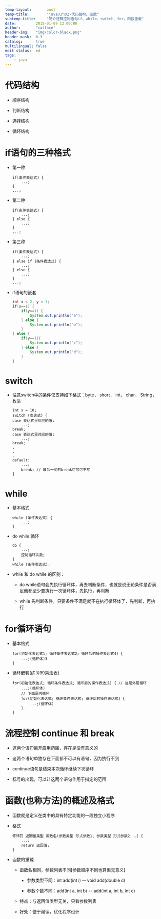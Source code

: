 ```yaml
---
temp-layout:       post
temp-title:        "java入门02-代码结构、函数"
subtemp-title:     "简介逻辑控制语句if、while、switch、for，函数重载"
date:         2015-01-09 12:00:00
author:       "catface"
header-img:   "img/color-black.png"
header-mask:  0.3
catalog:      true
multilingual: false
edit status:  ed
tags:
    - java
---
```


# 代码结构

- 顺序结构

- 判断结构

- 选择结构

- 循环结构

# if语句的三种格式

- 第一种

    ```
    if(条件表达式) {
        ...;
    }
    ...;
    ```

- 第二种

    ```
    if(条件表达式) {  
        ...;       
    } else {          
        ...;   
    }
    ...;
    ```

- 第三种

    ```
    if(条件表达式) {
        ...;
    } else if (条件表达式) {
        ...;
    } else {
        ...;
    }   
    ...;
    ```

- if语句的嵌套

    ``` java
    int x = 2, y = 1;
    if(x==1) {
        if(y==1) {
            System.out.println("a");
        } else {
            System.out.println("b");
        }
    } else {
        if(y==1){
            System.out.println("c");
        } else {
            System.out.println("d");
        }
    } 
    ```

# switch

- 注意switch中的条件仅支持如下格式：byte， short， int， char， String， 枚举

    ```
    int x = 10;
    switch (表达式) {
    case 表达式里对应的值:
        ...;
    break;
    case 表达式里对应的值:
        ...;
    break;
    .
    .
    .
    default:
        ...;
        break; // 最后一句的break可写可不写
    }
    ```

# while

- 基本格式

    ```
    while (条件表达式) {
        ...;
    }
    ```

- do while 循环

    ```
    do {
        ...;
        控制循环次数;
    }
    while (条件表达式);
    ```

- while 和 do while 的区别：
	
	- do while语句会先执行循环体，再去判断条件，也就是说无论条件是否满足他都至少要执行一次循环体，先执行，再判断
	
	- while 先判断条件，只要条件不满足就不在执行循环体了，先判断，再执行

# for循环语句

- 基本格式
		
    ```
    for(初始化表达式1; 循环条件表达式2; 循环后的操作表达式4) {
        ...;(循环体)3
    }
    ```

- 循环嵌套(练习99乘法表)

    ```
    for(初始化表达式; 循环条件表达式; 循环后的操作表达式) { // 这是外层循环
        ...;(循环体)
        // 下面是内循环
        for(初始化表达式; 循环条件表达式; 循环后的操作表达式) {
            ...;(循环体)
        }
    }
    ```

# 流程控制 continue 和 break

- 这两个语句离开应用范围，存在是没有意义的

- 这两个语句单独存在下面都不可以有语句，因为执行不到

- continue语句是结束本次循环继续下次循环

- 标号的出现，可以让这两个语句作用于指定的范围

# 函数(也称方法)的概述及格式

- 函数就是定义在类中的具有特定功能的一段独立小程序

- 格式

    ```
    修饰符 返回值类型 函数名(参数类型 形式参数1, 参数类型 形式参数2, …) {
        ...;
        return 返回值;
    }
    ```

- 函数的重载

	- 函数名相同，参数列表不同[参数顺序不同也算但无意义]
	
		- 参数类型不同：int add(int i) -- void add(double d)
		
		- 参数个数不同：add(int a, int b) -- add(int a, int b, int c)
	
	- 特点：与返回值类型无关，只看参数列表
	
	- 好处：便于阅读，优化程序设计